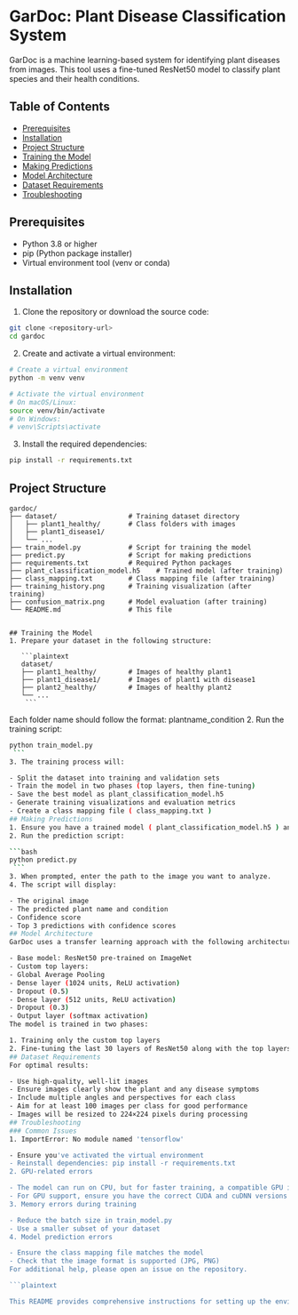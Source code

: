 # GarDoc: Plant Disease Classification System

GarDoc is a machine learning-based system for identifying plant diseases from images. This tool uses a fine-tuned ResNet50 model to classify plant species and their health conditions.

## Table of Contents
- [Prerequisites](#prerequisites)
- [Installation](#installation)
- [Project Structure](#project-structure)
- [Training the Model](#training-the-model)
- [Making Predictions](#making-predictions)
- [Model Architecture](#model-architecture)
- [Dataset Requirements](#dataset-requirements)
- [Troubleshooting](#troubleshooting)

## Prerequisites

- Python 3.8 or higher
- pip (Python package installer)
- Virtual environment tool (venv or conda)

## Installation

1. Clone the repository or download the source code:

```bash
git clone <repository-url>
cd gardoc
```
2. Create and activate a virtual environment:
```bash
# Create a virtual environment
python -m venv venv

# Activate the virtual environment
# On macOS/Linux:
source venv/bin/activate
# On Windows:
# venv\Scripts\activate
 ```

3. Install the required dependencies:
```bash
pip install -r requirements.txt
 ```

## Project Structure
```plaintext
gardoc/
├── dataset/                  # Training dataset directory
│   ├── plant1_healthy/       # Class folders with images
│   ├── plant1_disease1/
│   └── ...
├── train_model.py            # Script for training the model
├── predict.py                # Script for making predictions
├── requirements.txt          # Required Python packages
├── plant_classification_model.h5    # Trained model (after training)
├── class_mapping.txt         # Class mapping file (after training)
├── training_history.png      # Training visualization (after training)
├── confusion_matrix.png      # Model evaluation (after training)
└── README.md                 # This file
 ```
```

## Training the Model
1. Prepare your dataset in the following structure:
   
   ```plaintext
   dataset/
   ├── plant1_healthy/        # Images of healthy plant1
   ├── plant1_disease1/       # Images of plant1 with disease1
   ├── plant2_healthy/        # Images of healthy plant2
   └── ...
    ```
   ```
   
   Each folder name should follow the format: plantname_condition
2. Run the training script:
   
   ```bash
   python train_model.py
    ```
3. The training process will:
   
   - Split the dataset into training and validation sets
   - Train the model in two phases (top layers, then fine-tuning)
   - Save the best model as plant_classification_model.h5
   - Generate training visualizations and evaluation metrics
   - Create a class mapping file ( class_mapping.txt )
## Making Predictions
1. Ensure you have a trained model ( plant_classification_model.h5 ) and class mapping file ( class_mapping.txt ) in your project directory.
2. Run the prediction script:
   
   ```bash
   python predict.py
    ```
3. When prompted, enter the path to the image you want to analyze.
4. The script will display:
   
   - The original image
   - The predicted plant name and condition
   - Confidence score
   - Top 3 predictions with confidence scores
## Model Architecture
GarDoc uses a transfer learning approach with the following architecture:

- Base model: ResNet50 pre-trained on ImageNet
- Custom top layers:
  - Global Average Pooling
  - Dense layer (1024 units, ReLU activation)
  - Dropout (0.5)
  - Dense layer (512 units, ReLU activation)
  - Dropout (0.3)
  - Output layer (softmax activation)
The model is trained in two phases:

1. Training only the custom top layers
2. Fine-tuning the last 30 layers of ResNet50 along with the top layers
## Dataset Requirements
For optimal results:

- Use high-quality, well-lit images
- Ensure images clearly show the plant and any disease symptoms
- Include multiple angles and perspectives for each class
- Aim for at least 100 images per class for good performance
- Images will be resized to 224×224 pixels during processing
## Troubleshooting
### Common Issues
1. ImportError: No module named 'tensorflow'
   
   - Ensure you've activated the virtual environment
   - Reinstall dependencies: pip install -r requirements.txt
2. GPU-related errors
   
   - The model can run on CPU, but for faster training, a compatible GPU is recommended
   - For GPU support, ensure you have the correct CUDA and cuDNN versions installed
3. Memory errors during training
   
   - Reduce the batch size in train_model.py
   - Use a smaller subset of your dataset
4. Model prediction errors
   
   - Ensure the class mapping file matches the model
   - Check that the image format is supported (JPG, PNG)
For additional help, please open an issue on the repository.

```plaintext

This README provides comprehensive instructions for setting up the environment, training the model, and making predictions with your plant disease classification system. It includes details about the project structure, model architecture, and troubleshooting tips to help users get started quickly.
 ```
```